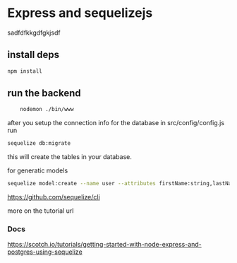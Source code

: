 # Express and sequelizejs 
sadfdfkkgdfgkjsdf

## install deps
```sh
npm install
```
## run the backend
```sh
    nodemon ./bin/www
```

after you setup the connection info for the database in src/config/config.js run
```sh
sequelize db:migrate
```
this will create the tables in your database.

for generatic models 
```sh 
sequelize model:create --name user --attributes firstName:string,lastName:string,email:string

``` 

https://github.com/sequelize/cli

more on the tutorial url
### Docs
https://scotch.io/tutorials/getting-started-with-node-express-and-postgres-using-sequelize
